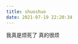 ```yaml
---
title: shuoshuo
date: 2021-07-19 22:20:34
---
```

<script type="text/javascript" src="https://unpkg.com/artitalk"></script>
<!-- <script>
var img="";                 //说说旁边显示的头像
var appID="6WCE3RXpM0vNqrQFqlARCGHs-MdYXbMMI";               //Leancloud中的AppID
var appKEY="oF1TMzortDYsVzAGl2kNHWsd";              //Leancloud中的AppKEY
var per="";                 //每页显示说说的数量
var username="wangzheng";            //Leancloud中设置的用户名
</script> -->
<div id="artitalk_main">
    我真是烦死了
    真的很烦
</div>

<script>
new Artitalk({
      appId: '9LI1zJFsYHMdwbGqXhgxe34y-MdYXbMMI',
      appKey: 'N1e7NRgYoS6kUyJFGTqfVKf4',
})
</script>

